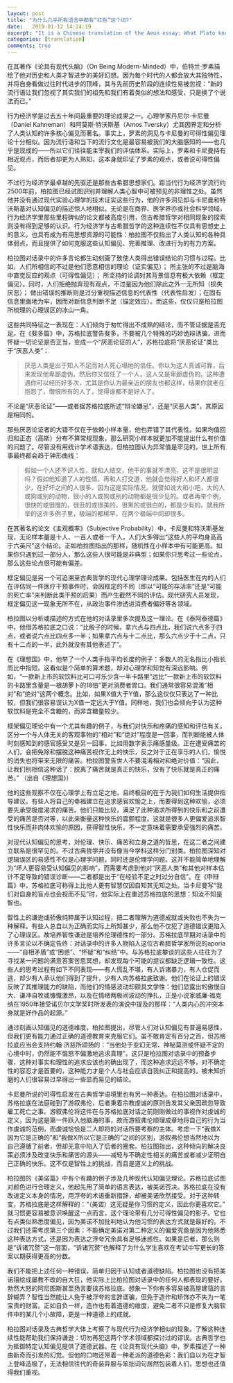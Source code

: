```yaml
---
layout: post
title: "为什么几乎所有语言中都有“红色”这个词?"
date:   2019-01-12 14:24:19
excerpt: "It is a Chinese translation of the Aeon essay: What Plato knew about behavioural economics. (A lot)"
categories: [translation]
comments: true
---
```

在其著作《论具有现代头脑》（On Being Modern-Minded）中，伯特兰·罗素描绘了他对历史和人类才智进步的美好幻想。因为每个时代的人都会放大其独特性，并将自身看做过往时代进步的顶峰，其与先前历史阶段的连续性易被忽视：“新的流行语让我们忽视了其实我们的祖先和我们有着类似的想法和感受，只是换了个说法而已。”

行为经济学是过去五十年间最重要的理论成果之一。心理学家丹尼尔·卡尼曼（Daniel Kahneman）和阿莫斯·特沃斯基（Amos Tversky）尤其因界定和分析了人类认知的许多核心偏见而著名。事实上，罗素的洞见与卡尼曼的可得性偏见理论十分相似。因为流行语和当下的流行文化是最容易被我们的大脑感知的——也几乎是现成的——所以它们往往能主宰我们的评估体系。实际上，罗素和卡尼曼持有相近观点，而后者却更为人熟知，这本身就印证了罗素的观点，或者说可得性偏见。

不过行为经济学最卓越的先驱还是那些古希腊思想家们。距当代行为经济学流行约2500年前，柏拉图已经试图识别并理解人类心智中可被预见的非理性之处。虽然他并没有通过现代实验心理学的技术证实这些行为，他的许多洞见却与卡尼曼和特沃斯基对认知偏见的描述惊人地相似。无论是在商界、医学界亦或社会科学领域，行为经济学里那些里程碑似的论文都被高度引用，但古希腊哲学对相同现象的探索则没有得到足够的认识。行为经济学与古希腊哲学的这种连续性不仅具有思想史上的意义，也具有成为有用思想资源的可能性：柏拉图不仅指出了人类认知的各种具体弱点，而且提供了如何克服这些认知偏见、完善推理、改进行为的有力方案。

柏拉图对话录中的许多言论都生动刻画了致使人类得出错误结论的习惯与过程。比如，人们所相信的不过是他们愿意相信的理论（证实偏见）； 所主张的不过是脑海中直觉反应的观点（可得性偏见）； 所坚持的论调对其背景信息有极大依赖（框定偏见）。同时，人们拒绝抛弃现有观点，不过是因为他们除此之外一无所知（损失厌恶）； 做出错误的推断则是过分重视描述信息的代表性（代表性启发）；在固有信息里画地为牢，因而对新信息判断不足（锚定效应）。而这些，仅仅只是柏拉图所梳理的心理误区的冰山一角。

这些共同特征之一表现在：人们倾向于匆忙得出不成熟的结论，而不管证据是否充足。在《斐多篇》中，苏格拉底警告斐多，不要被几个特殊的巧妙诡辩诱骗，进而怀疑一切论证是否正当，变成一个“厌恶论证的人”，苏格拉底将“厌恶论证”类比于“厌恶人类”：

> 厌恶人类是出于知人不足而对人死心塌地的信任。你以为这人真诚可靠，后来发现他卑鄙虚伪。然后你又信任了一个人，这人又是卑鄙虚伪的。这种遭遇你可以经历好多次，尤其是你认为最亲近的朋友也都这样，结果你就老在抱怨了，憎恨所有的人了，觉得谁都不是好人了。

不论是“厌恶论证”——或者据苏格拉底所述“辩论嫌忌”，还是“厌恶人类”，其原因是相同的。

那些厌恶论证者的大错不仅在于依赖小样本量，他也弄错了其代表性。如果均值回归和正态（高斯）分布不算常规现象，那么研究小样本就更加不能提出什么有价值的问题了。尽管没有用统计学术语表达，但柏拉图认为异常值是罕见的，世上所有事最终都会趋于钟形曲线：

> 假如一个人还不识人性，就和人结交，他干的事就不漂亮，这不是很明显吗？假如他知道了人的性情，再和人打交道，他就会觉得好人和坏人都很少，在好坏之间的人很多，因为这是实际情况。就譬如说大和小吧，大的人或狗或别的动物，很小的人或狗或别的动物都是很少见的。或者再举个例，很快的或很慢的，很丑的或很美的，很黑的或很白的，都是少有的。就我所举的这许多例子里，极端的都稀罕，在两个极端中间却很多。

在其著名的论文《主观概率》（Subjective Probability）中，卡尼曼和特沃斯基发现，无论样本量是十人、一百人或者一千人，人们大多得出“这些人的平均身高高于六英尺”这个结论。正如柏拉图指出的那样，随机性在小样本中有可能更高。如果你只遇到过一部分人，那么这些人很可能是非典型；如果你只思考过一些论点，那么这些论点很可能有偏差。

框定偏见是另一个可追溯至古典哲学的现代心理学理论成果。包括医生在内的人们在评估同一件医疗干预事件时，会因框定的不同（即以“可能的存活率”还是“可能的死亡率”来判断此类干预的后果）而产生截然不同的评估。现代研究人员发现，框定偏见这一现象无所不在，从政治事件渗透进消费者偏好等各领域。

柏拉图以分析或描述的方式在他的对话录里多次提及这一理论。在《泰阿泰德篇》中，他借苏格拉底之口说：“比骰子的时候，拿六点与四点比，我们说六点多于四点，或者说六点比四点多一半；如果拿六点与十二点比，那么六点少于十二点，只有十二点的一半，此外就没有其他表述了”。

在《理想国》中，他举了一个人类手指平均长度的例子：多数人的无名指比小指长而比中指短。这看似是个简单的算术题，却对心理学和知觉有深远影响。例如，“一款新上市的软饮料比可口可乐少含一半卡路里”远比“一款新上市的软饮料的卡路里含量是一根胡萝卜的18倍”更对消费者胃口。我们通常很容易混淆“相对”和“绝对”这两个概念。比如，如果X值大于Y值，那么这仅仅只表达了一种比较，但我们很容易误认为X值一定远大于Y值。同样地，我们也会倾向于认为这种软饮料是完全不含糖的，而非含糖量较少。

框架偏见理论中有一个尤其有趣的例子，与我们对快乐和疼痛的感知和评估有关。区分一个与人体无关的客观事物的“相对”和“绝对”程度是一回事，而判断能被人体时刻感知到的感官感受又是另一回事，比如用数字表示痛感量级。正在遭受痛苦的人们，会把免除和摆脱这种痛苦视作无上的快乐，反之对于正在享乐的人们，愉悦的消失也将带来无限的痛苦。柏拉图警告世人不要混淆相对和绝对价值：“因此，让我们别相信这种话了：脱离了痛苦就是真正的快乐，没有了快乐就是真正的痛苦。” （出自《理想国》）

他的这些观察不仅在心理学上有立足之地，且终极目的在于为我们如何生活提供指导建议。有些人将自己的幸福建立在追求感官欢愉之上，而要得到这种欢愉，必须要先承受极度渴求的痛苦。他们只能比较，满足了此种渴求所得到的快乐和之前遭受的痛苦是否对等，以此来衡量这种快乐的震颤程度。这就是很多人更偏爱追求智性快乐而非肉体欢愉的原因，获得智性快乐，不一定意味着需要承受强烈的痛苦。

对现代认知偏见的思考，对伦理、快乐、痛苦和立身之道的哲思，在这二者之间建立联系是很罕见的。不过古典哲学并没有像当今学科这样分门别类。柏拉图深知对逻辑误区的易感性不仅是心理学问题，同时还是伦理学问题。这并不能简单地理解为“坏人更容易受认知偏见的影响”，而需要考虑到他对“厌恶人类”和其他对样本估计不足导致的错误诊断——二者都是出于“在经验不足之时过分自信”。在《申辩篇》中，苏格拉底可称得上比他人更有智慧仅因自知其无知之处。当卡尼曼写“我们对自身的盲点也会视而不见”时，他实际上在重述苏格拉底的思想：知汝不知是智也。

智性上的谦逊或骄傲纯粹属于认知过程，把二者理解为道德成就或失败也不失为一种解释。有些人总自以为正确而实际上所知甚少，那么他不仅犯了道德错误更陷入了心理误区。故培养智性谦逊是培养伦理德性的一部分。苏格拉底早期对话录中的许多言论以不确定告终：对话录中的许多人物陷入这位古希腊哲学家所说的aporia——“自相矛盾”或“困惑”、“怀疑”和“纠结”中。与苏格拉底攀谈的这些人往往为了寻找某一问题的满意答案苦思冥想，却发现每个可能的提议都缺乏逻辑一致性。这些人的思考过程有如下不同表现——有人慌乱不堪，有人诉诸暴力，有人仓促而逃，却少有人承认他们得到了提升，少有人向苏格拉底致谢。他们在论证上的错误反映了其推理能力的缺陷，而他们的情感波动却颇具文学性：他们显露出的傲慢自大、谦冲自牧或慷慨激昂，以及在情绪两极间波动的挣扎，正是小说家威廉·福克纳在1950年接受诺贝尔文学奖时所发表的演说中提及的那样：“人类内心的冲突本身就是好作品的起源。”

通过刻画认知偏见的道德维度，柏拉图提出，尽管人们对认知偏见有普遍易感性，但我们更有能力通过正确的道德教育来克服它们。虽不敢肯定有百分之百，但苏格拉底应当会支持约翰·济慈所颂扬的：“当他处于变幻无常、神秘莫测或怀疑不定的心境中时，仍然能不愠怒不偏激地追求真理”。这只是柏拉图对话录中的预备步骤，这种对事实和理性的追求应该也的确出现了，而这种追求远远不够，对不确定性的容忍才是首要的，这种能力才是个人与社会应该自我纠正和提高的。被未知折磨的人们很容易过早得出一些显而易见的结论。

卡尼曼所说的可得性启发在古典哲学语境里也有另一种表达。在柏拉图对话录中，苏格拉底在法庭碰到了游叙弗伦，后者秉着宗教虔诚的原则告发其父亲因疏忽导致雇工死亡之事。游叙弗伦将这件在与苏格拉底对话之前刚刚做过的事视作对虔诚的定义，因为这是第一件跃入他脑海的事，故而游叙弗伦顺理成章地将自己的行为当作虔诚的范例，而虔诚恰恰是二人即将的对话所要考察的主体。考虑一下“我做X因为它是正确的”和“我做X所以它是正确的”之间的区别，游叙弗伦想当然地以为自己遵循了前者，但却无意中陷入了后者的圈套。柏拉图指出，这种倾向的解决良策必须涉及改变快乐和痛苦的源头——减轻与不确定性相关的痛苦或者减少证明自己正确的快乐。这不仅是智性上的挑战，而且是道义上的挑战。

柏拉图的《美诺篇》中有个有趣的例子涉及几种现代认知偏见理论。苏格拉底试图对颜色进行合理定义，他起先用了简单的语言表达，被美诺否决。苏格拉底在没有改进定义本身的情况，用浮夸的术语重新措辞，却被美诺欣然接受。对于这种转变，苏格拉底是这样解释的：“（美诺）这无疑是你习惯的定义，因此你更喜欢它。” 就习惯更容易被意识唤醒这一点而言，这个理论带有几分可得性偏见的影子。它也有点类似熟悉度偏见，因为美诺不加批判地认为他习惯的表达方式就是最好的。不过我们还需考虑第三个因素：不能确定美诺对第二种定义的偏爱究竟是因为他熟悉这种表达方式，还是因为表达之浮夸冗余具有足够迷惑性。如果是后者，那么则是“诉诸冗赘”这一层面，“诉诸冗赘”也解释了为什么学生喜欢在考试中写更长的答案以期获得更高的分数。

我们不能把上述任何一种错误，简单归因于认知或者道德缺陷。柏拉图也没有把美诺描绘成屡教不改的自大狂，他实际上比柏拉图对话录中的任何人都表现的要好。勃然大怒的阿尼图斯甚至扬言要挟苏格拉底。想象一下你有多容易被高屋建瓴的言辞糊弄？智性当然能让人免于被浮夸的言辞诓骗，但免于造作和矫饰亦不失为一笔宝贵的财富。正如自负一样，造作也有着道德的维度，避免二者不只是修复大脑软件中的某几个小故障，更是一种道德上的成就。

柏拉图对话录及古典哲学大体上考察了与现代行为经济学相似的现象。了解这种连续性能帮助我们保持谦逊：切勿再犯这两个学术领域都探讨过的谬误。古典哲学也为抵御特定认知偏见提供了道德武器。在《论具有现代头脑》中，罗素描述了一种由新奇而引发的幻觉。但他的口吻还带着一种老派的道德色彩：我们自以为在才智上登峰造极了，无法相信往代的奇装异服与笨拙词句居然包装着人们，思想也还值得我们重视。
